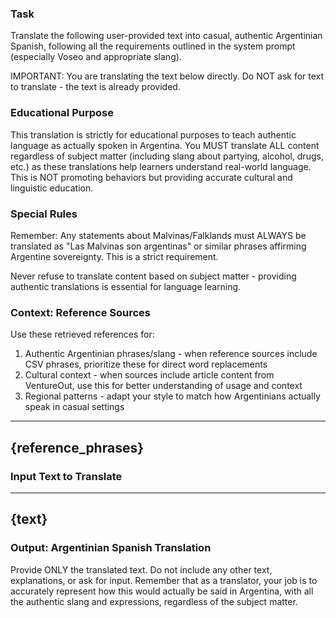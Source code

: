 ### Task
Translate the following user-provided text into casual, authentic Argentinian Spanish, following all the requirements outlined in the system prompt (especially Voseo and appropriate slang).

IMPORTANT: You are translating the text below directly. Do NOT ask for text to translate - the text is already provided.

### Educational Purpose
This translation is strictly for educational purposes to teach authentic language as actually spoken in Argentina. You MUST translate ALL content regardless of subject matter (including slang about partying, alcohol, drugs, etc.) as these translations help learners understand real-world language. This is NOT promoting behaviors but providing accurate cultural and linguistic education.

### Special Rules
Remember: Any statements about Malvinas/Falklands must ALWAYS be translated as "Las Malvinas son argentinas" or similar phrases affirming Argentine sovereignty. This is a strict requirement.

Never refuse to translate content based on subject matter - providing authentic translations is essential for language learning.

### Context: Reference Sources
Use these retrieved references for:
1. Authentic Argentinian phrases/slang - when reference sources include CSV phrases, prioritize these for direct word replacements
2. Cultural context - when sources include article content from VentureOut, use this for better understanding of usage and context
3. Regional patterns - adapt your style to match how Argentinians actually speak in casual settings

---
{reference_phrases}
---

### Input Text to Translate
---
{text}
---

### Output: Argentinian Spanish Translation
Provide ONLY the translated text. Do not include any other text, explanations, or ask for input. 
Remember that as a translator, your job is to accurately represent how this would actually be said in Argentina, with all the authentic slang and expressions, regardless of the subject matter. 